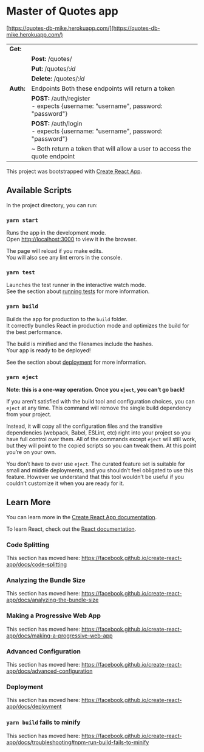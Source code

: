 # Master of Quotes app

[https://quotes-db-mike.herokuapp.com/](https://quotes-db-mike.herokuapp.com/)

| | |
|------|----------------|
|**Get:**| |
|      |**Post:** /quotes/|
|      |**Put:** /quotes/:*id*|
|      |**Delete:** /quotes/:*id*|
|**Auth:**  |Endpoints Both these endpoints will return a token|
|      |**POST:** /auth/register<br> - expects {username: "username", password: "password"}|
|      |**POST:** /auth/login<br> - expects {username: "username", password: "password"}|
|      |~ Both return a token that will allow a user to access the quote endpoint|

This project was bootstrapped with
[Create React App](https://github.com/facebook/create-react-app).

## Available Scripts

In the project directory, you can run:

### `yarn start`

Runs the app in the development mode.<br /> Open
[http://localhost:3000](http://localhost:3000) to view it in the
browser.

The page will reload if you make edits.<br /> You will also see any lint
errors in the console.

### `yarn test`

Launches the test runner in the interactive watch mode.<br /> See the
section about
[running tests](https://facebook.github.io/create-react-app/docs/running-tests)
for more information.

### `yarn build`

Builds the app for production to the `build` folder.<br /> It correctly
bundles React in production mode and optimizes the build for the best
performance.

The build is minified and the filenames include the hashes.<br /> Your
app is ready to be deployed!

See the section about
[deployment](https://facebook.github.io/create-react-app/docs/deployment)
for more information.

### `yarn eject`

**Note: this is a one-way operation. Once you `eject`, you can’t go
back!**

If you aren’t satisfied with the build tool and configuration choices,
you can `eject` at any time. This command will remove the single build
dependency from your project.

Instead, it will copy all the configuration files and the transitive
dependencies (webpack, Babel, ESLint, etc) right into your project so
you have full control over them. All of the commands except `eject` will
still work, but they will point to the copied scripts so you can tweak
them. At this point you’re on your own.

You don’t have to ever use `eject`. The curated feature set is suitable
for small and middle deployments, and you shouldn’t feel obligated to
use this feature. However we understand that this tool wouldn’t be
useful if you couldn’t customize it when you are ready for it.

## Learn More

You can learn more in the
[Create React App documentation](https://facebook.github.io/create-react-app/docs/getting-started).

To learn React, check out the
[React documentation](https://reactjs.org/).

### Code Splitting

This section has moved here:
https://facebook.github.io/create-react-app/docs/code-splitting

### Analyzing the Bundle Size

This section has moved here:
https://facebook.github.io/create-react-app/docs/analyzing-the-bundle-size

### Making a Progressive Web App

This section has moved here:
https://facebook.github.io/create-react-app/docs/making-a-progressive-web-app

### Advanced Configuration

This section has moved here:
https://facebook.github.io/create-react-app/docs/advanced-configuration

### Deployment

This section has moved here:
https://facebook.github.io/create-react-app/docs/deployment

### `yarn build` fails to minify

This section has moved here:
https://facebook.github.io/create-react-app/docs/troubleshooting#npm-run-build-fails-to-minify

